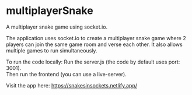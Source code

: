 # multiplayerSnake
 A multiplayer snake game using socket.io.

The application uses socket.io to create a multiplayer snake game where 2 players can join the same game room and verse each other. It also allows multiple games to run simultaneously. 

To run the code locally:
Run the server.js (the code by default uses port: 3001). <br>
Then run the frontend (you can use a live-server).

Visit the app here: https://snakesinsockets.netlify.app/
